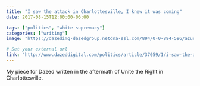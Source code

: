 ```yaml
---
title: "I saw the attack in Charlottesville, I knew it was coming"
date: 2017-08-15T12:00:00-06:00

tags: ["politics", "white supremacy"]
categories: ["writing"]
image: "https://dazedimg-dazedgroup.netdna-ssl.com/894/0-0-894-596/azure/dazed-prod/1210/8/1218877.jpg"

# Set your external url
link: "http://www.dazeddigital.com/politics/article/37059/1/i-saw-the-attack-at-charlottesville-i-knew-it-was-coming"
---
```

My piece for Dazed written in the aftermath of Unite the Right in Charlottesville.